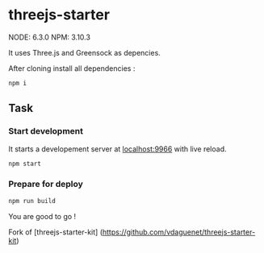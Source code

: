 threejs-starter
===================

NODE: 6.3.0
NPM: 3.10.3


It uses Three.js and Greensock as depencies.

After cloning install all dependencies :
```bash
npm i
```

## Task
### Start development
It starts a developement server at [localhost:9966](http://localhost:9966) with live reload.
```bash
npm start
```
### Prepare for deploy
```bash
npm run build
```

You are good to go !

Fork of [threejs-starter-kit] (https://github.com/vdaguenet/threejs-starter-kit)
